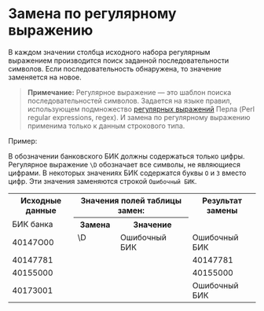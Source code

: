 # Замена по регулярному выражению

В каждом значении столбца исходного набора регулярным выражением производится поиск заданной последовательности символов. Если последовательность обнаружена, то значение заменяется на новое.

> **Примечание:** Регулярное выражение — это шаблон поиска последовательностей символов. Задается на языке правил, использующем подмножество [регулярных выражений](https://ru.wikipedia.org/wiki/%D0%A0%D0%B5%D0%B3%D1%83%D0%BB%D1%8F%D1%80%D0%BD%D1%8B%D0%B5_%D0%B2%D1%8B%D1%80%D0%B0%D0%B6%D0%B5%D0%BD%D0%B8%D1%8F) Перла (Perl regular expressions, regex). И замена по регулярному выражению применима только к данным строкового типа.

Пример:

В обозначении банковского БИК должны содержаться только цифры. Регулярное выражение `\D` обозначает все символы, не являющиеся цифрами. В некоторых значениях БИК содержатся буквы `О` и `З` вместо цифр. Эти значения заменяются строкой `Ошибочный БИК`.

 <table>
 <tr><th>Исходные данные</th><th colspan="2">Значения полей таблицы замен:</th><th>Результат замены</th></tr>
 <tr><td>БИК банка</td><th>Замена</th><th>Значение</th><td></td></tr>
 <tr><td>40147О00</td><td rowspan="4" valign="top">\D</td><td Rowspan="4" valign="top">Ошибочный БИК</td><td>Ошибочный БИК</td></tr>
 <tr><td>40147781</td><td>40147781</td></tr>
 <tr><td>40155000</td><td>40155000</td></tr>
 <tr><td>4017З001</td><td>Ошибочный БИК</td></tr>
</table>